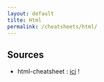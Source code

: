 ```yaml
---
layout: default
tilte: Html
permalink: /cheatsheets/html/
---
```


## Sources

* html-cheatsheet : [ici][site] !

[site]: https://github.com/jasonchampagne/FormationVideo/blob/master/Ressources/HTML-CSS/balises-html.md
